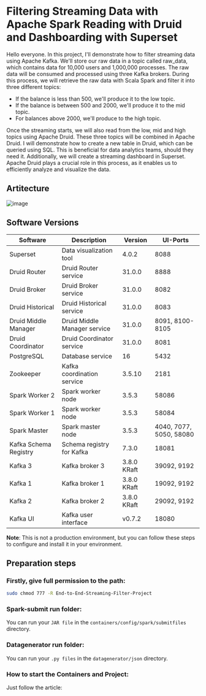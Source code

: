 # Filtering Streaming Data with Apache Spark Reading with Druid and Dashboarding with Superset

Hello everyone. In this project, I'll demonstrate how to filter streaming data using Apache Kafka. We'll store our raw data in a topic called raw_data, which contains data for 10,000 users and 1,000,000 processes. The raw data will be consumed and processed using three Kafka brokers.
During this process, we will retrieve the raw data with Scala Spark and filter it into three different topics:
- If the balance is less than 500, we'll produce it to the low topic.
- If the balance is between 500 and 2000, we'll produce it to the mid topic.
- For balances above 2000, we'll produce to the high topic.

Once the streaming starts, we will also read from the low, mid and high topics using Apache Druid. These three topics will be combined in Apache Druid. I will demonstrate how to create a new table in Druid, which can be queried using SQL. This is beneficial for data analytics teams, should they need it.
Additionally, we will create a streaming dashboard in Superset. Apache Druid plays a crucial role in this process, as it enables us to efficiently analyze and visualize the data.

## Artitecture

![image](https://github.com/user-attachments/assets/770e018e-756b-489b-b76b-7948f1749791)

## Software Versions
| Software               | Description                    | Version   | UI-Ports                             |
|------------------------|--------------------------------|-----------|---------------------------------------|
| Superset               | Data visualization tool       |4.0.2     | 8088                                 |
| Druid Router           | Druid Router service          | 31.0.0    | 8888                                 |
| Druid Broker           | Druid Broker service          | 31.0.0    | 8082                                 |
| Druid Historical       | Druid Historical service      | 31.0.0    | 8083                                 |
| Druid Middle Manager   | Druid Middle Manager service  | 31.0.0    | 8091, 8100-8105                      |
| Druid Coordinator      | Druid Coordinator service     | 31.0.0    | 8081                                 |
| PostgreSQL             | Database service              | 16        | 5432                                 |
| Zookeeper              | Kafka coordination service    | 3.5.10    | 2181                                 |
| Spark Worker 2         | Spark worker node             | 3.5.3    | 58086                                |
| Spark Worker 1         | Spark worker node             | 3.5.3    | 58084                                |
| Spark Master           | Spark master node             | 3.5.3    | 4040, 7077, 5050, 58080              |
| Kafka Schema Registry  | Schema registry for Kafka     | 7.3.0    | 18081                                |
| Kafka 3                | Kafka broker 3                | 3.8.0 KRaft    | 39092, 9192                                |
| Kafka 1                | Kafka broker 1                | 3.8.0 KRaft    | 19092, 9192                                |
| Kafka 2                | Kafka broker 2                | 3.8.0 KRaft    | 29092, 9192                                |
| Kafka UI               | Kafka user interface          | v0.7.2    | 18080                                |

**Note**:
This is not a production environment, but you can follow these steps to configure and install it in your environment.

## Preparation steps
### Firstly, give full permission to the path:
```bash
sudo chmod 777 -R End-to-End-Streaming-Filter-Project
```

### Spark-submit run folder:
You can run your `JAR file` in the `containers/config/spark/submitfiles` directory.

### Datagenerator run folder:
You can run your `.py files` in the `datagenerator/json` directory.

### How to start the Containers and Project:
Just follow the article:

